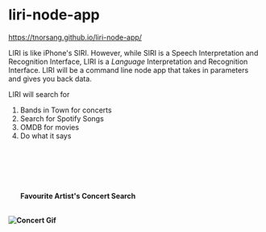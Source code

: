 # liri-node-app
https://tnorsang.github.io/liri-node-app/

LIRI is like iPhone's SIRI. However, while SIRI is a Speech Interpretation and Recognition Interface, LIRI is a _Language_ Interpretation and Recognition Interface. LIRI will be a command line node app that takes in parameters and gives you back data.

LIRI will search for 
1) Bands in Town for concerts
2) Search for Spotify Songs
3) OMDB for movies
4) Do what it says 
<br><br><br><br><br><br><br>
<b> Favourite Artist's Concert Search <br><br>
<img src="https://media.giphy.com/media/9u4PAtVkBHgLCe7uWU/giphy.gif" alt="Concert Gif" style="border: line;">




